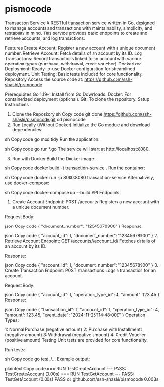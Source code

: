 # pismocode

Transaction Service
A RESTful transaction service written in Go, designed to manage accounts and transactions with maintainability, simplicity, and testability in mind. This service provides basic endpoints to create and retrieve accounts, and log transactions.

Features
Create Account: Register a new account with a unique document number.
Retrieve Account: Fetch details of an account by its ID.
Log Transactions: Record transactions linked to an account with various operation types (purchase, withdrawal, credit voucher).
Dockerized Deployment: Ready-to-use Docker configuration for streamlined deployment.
Unit Testing: Basic tests included for core functionality.
Repository
Access the source code at: https://github.com/ssh-shashi/pismocode

Prerequisites
Go 1.19+: Install from Go Downloads.
Docker: For containerized deployment (optional).
Git: To clone the repository.
Setup Instructions
1. Clone the Repository
sh
Copy code
git clone https://github.com/ssh-shashi/pismocode.git
cd pismocode
2. Run Locally (Without Docker)
Initialize the Go module and download dependencies:

sh
Copy code
go mod tidy
Run the application:

sh
Copy code
go run *.go
The service will start at http://localhost:8080.

3. Run with Docker
Build the Docker image:

sh
Copy code
docker build -t transaction-service .
Run the container:

sh
Copy code
docker run -p 8080:8080 transaction-service
Alternatively, use docker-compose:

sh
Copy code
docker-compose up --build
API Endpoints
1. Create Account
Endpoint: POST /accounts
Registers a new account with a unique document number.

Request Body:

json
Copy code
{
  "document_number": "12345678900"
}
Response:

json
Copy code
{
  "account_id": 1,
  "document_number": "12345678900"
}
2. Retrieve Account
Endpoint: GET /accounts/{account_id}
Fetches details of an account by its ID.

Response:

json
Copy code
{
  "account_id": 1,
  "document_number": "12345678900"
}
3. Create Transaction
Endpoint: POST /transactions
Logs a transaction for an account.

Request Body:

json
Copy code
{
  "account_id": 1,
  "operation_type_id": 4,
  "amount": 123.45
}
Response:

json
Copy code
{
  "transaction_id": 1,
  "account_id": 1,
  "operation_type_id": 4,
  "amount": 123.45,
  "event_date": "2024-11-25T14:48:00Z"
}
Operation Types:

1: Normal Purchase (negative amount)
2: Purchase with Installments (negative amount)
3: Withdrawal (negative amount)
4: Credit Voucher (positive amount)
Testing
Unit tests are provided for core functionality.

Run tests:

sh
Copy code
go test ./...
Example output:

plaintext
Copy code
=== RUN   TestCreateAccount
--- PASS: TestCreateAccount (0.00s)
=== RUN   TestGetAccount
--- PASS: TestGetAccount (0.00s)
PASS
ok      github.com/ssh-shashi/pismocode  0.003s
